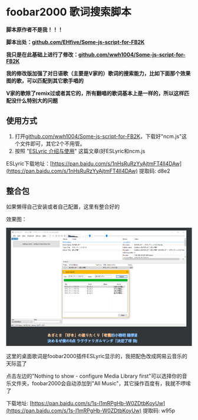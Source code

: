# foobar2000 歌词搜索脚本

**脚本原作者不是我！！！**

**脚本出处：[github.com/EHfive/Some-js-script-for-FB2K](https://github.com/EHfive/Some-js-script-for-FB2K)**

**我只是在此基础上进行了修改：[github.com/wwh1004/Some-js-script-for-FB2K](https://github.com/wwh1004/Some-js-script-for-FB2K)**

**我的修改版加强了对日语歌（主要是V家的）歌词的搜索能力，比如下面那个效果图的歌，可以匹配到其它歌手唱的**

**V家的歌除了remix过或者其它的，所有翻唱的歌词基本上是一样的，所以这样匹配没什么特别大的问题**

## 使用方式

1. 打开[github.com/wwh1004/Some-js-script-for-FB2K](https://github.com/wwh1004/Some-js-script-for-FB2K)，下载好"ncm.js"这个文件即可，其它2个不用管。
2. 按照 "[ESLyric 介绍与使用](https://github.com/elia-is-me/WSH-Script-Tutorials/blob/master/%E5%85%B6%E5%AE%83%E6%96%87%E7%AB%A0/ESLyric/ESLyric%20%E4%BB%8B%E7%BB%8D%E4%B8%8E%E4%BD%BF%E7%94%A8.md)" 这篇文章(好ESLyric和ncm.js

ESLyric下载地址：[https://pan.baidu.com/s/1nHsRuRzYyAjtmFT4lI4DAw](https://pan.baidu.com/s/1nHsRuRzYyAjtmFT4lI4DAw) 提取码: d8e2

## 整合包

如果懒得自己安装或者自己配置，这里有整合好的

效果图：

![](./1.png)

这里的桌面歌词是foobar2000插件ESLyric显示的，我把配色改成网易云音乐的天际蓝了

点击左边的"Nothing to show - configure Media Library first"可以选择你的音乐文件夹，foobar2000会自动添加到"All Music"，其它操作百度有，我就不啰嗦了

下载地址: [https://pan.baidu.com/s/1s-I1mRPgHb-W0ZDtbKoyUw](https://pan.baidu.com/s/1s-I1mRPgHb-W0ZDtbKoyUw) 提取码: w95p
